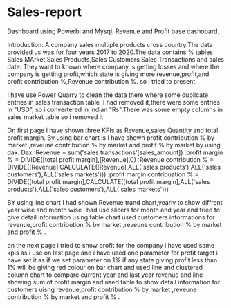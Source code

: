 # Sales-report
Dashboard using Powerbi and Mysql.
Revenue and Profit base dashobard.

Introduction: 
A company sales multiple products cross country.The data provided us was for four years 2017 to 2020.The data contains % tables Sales MArket,Sales Products,Sales Customers,Sales Transactions and sales date.
They want to known where company is getting losses and where the company is getting profit,which state is giving more revenue,profit,and profit contribution %,Revenue contribution %.
so i tried to present.

I have use Power Quarry to clean the data there where some dupilcate entries in sales transaction table ,I had removed it,there were some entries in "USD", so i convertered in Indian "Rs",There was some empty columns in sales market table so i removed it

On first page i have shown three KPIs as Revenue,sales Quantity and total profit margin. By using bar chart is I have shown profit contribution % by market ,reveune contribution % by market and profit % by market by using dax.
Dax :Revenue = sum('sales transactions'[sales_amount])
    :profit margin % = DIVIDE([total profit margin],[Revenue],0)
    :Revenue contribution % = DIVIDE([Revenue],CALCULATE([Revenue],ALL('sales products'),ALL('sales customers'),ALL('sales markets')))
    :profit margin contribuation % = DIVIDE([total profit margin],CALCULATE([total profit margin],ALL('sales products'),ALL('sales customers'),ALL('sales markets')))


BY using line chart I had shown Revenue trand chart,yearly to show diffrent year wise and month wise i had use slicers for month and year and tried to give detail information using table chart used customers informations for revenue,profit contribution % by market ,reveune contribution % by market and profit % .

on the next page i tried to show profit for the company i have used same kpis as i use on last page and i have used one parameter for profit target i have set it as if we set parameter on 1% if any state giving profit less than 1% will be giving red colour on bar chart and used line and clustered column chart to compare current year and last year revenue and line showing sum of profit margin and used table to show detail information for customers uisng revenue,profit contribution % by market ,reveune contribution % by market and profit % .

    
    
